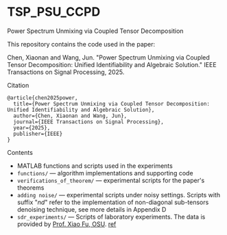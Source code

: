# TSP_PSU_CCPD

Power Spectrum Unmixing via Coupled Tensor Decomposition

This repository contains the code used in the paper:

Chen, Xiaonan and Wang, Jun. "Power Spectrum Unmixing via Coupled Tensor Decomposition: Unified Identifiability and Algebraic Solution." IEEE Transactions on Signal Processing, 2025.

Citation

```
@article{chen2025power,
  title={Power Spectrum Unmixing via Coupled Tensor Decomposition: Unified Identifiability and Algebraic Solution},
  author={Chen, Xiaonan and Wang, Jun},
  journal={IEEE Transactions on Signal Processing},
  year={2025},
  publisher={IEEE}
}
```

Contents
- MATLAB functions and scripts used in the experiments
- `functions/` — algorithm implementations and supporting code
- `verifications_of_theorem/` — experimental scripts for the paper's theorems
- `adding noise/` — experimental scripts under noisy settings. Scripts with suffix "_nd_" refer to the implementation of non-diagonal sub-tensors denoising technique, see more details in Appendix D
- `sdr_experiments/` — Scripts of laboratory experiments. The data is provided by [Prof. Xiao Fu, OSU](https://web.engr.oregonstate.edu/~fuxia/index.html). [ref](https://ieeexplore.ieee.org/document/7175044)
  
